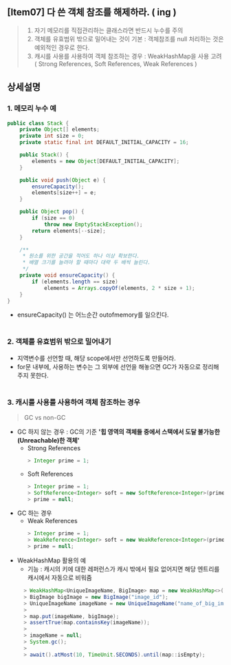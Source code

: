 ## [Item07] 다 쓴 객체 참조를 해제하라. ( ing )
> 1. 자기 메모리를 직접관리하는 클래스라면 반드시 누수를 주의
> 2. 객체를 유효범위 밖으로 밀어내는 것이 기본 : 객체참조를 null 처리하는 것은 예외적인 경우로 한다.
> 3. 캐시를 사용를 사용하여 객체 참조하는 경우 : WeakHashMap을 사용 고려 ( Strong References, Soft References, Weak References )


## **상세설명**

### 1. 메모리 누수 예
``` java
public class Stack {
    private Object[] elements;
    private int size = 0;
    private static final int DEFAULT_INITIAL_CAPACITY = 16;

    public Stack() {
        elements = new Object[DEFAULT_INITIAL_CAPACITY];
    }

    public void push(Object e) {
        ensureCapacity();
        elements[size++] = e;
    }

    public Object pop() {
        if (size == 0)
            throw new EmptyStackException();
        return elements[--size];
    }

    /**
     * 원소를 위한 공간을 적어도 하나 이상 확보한다.
     * 배열 크기를 늘려야 할 때마다 대략 두 배씩 늘린다.
     */
    private void ensureCapacity() {
        if (elements.length == size)
            elements = Arrays.copyOf(elements, 2 * size + 1);
    }
}
```
- ensureCapacity() 는 어느순간 outofmemory를 일으킨다.
</br></br>

### 2. 객체를 유효범위 밖으로 밀어내기

- 지역변수를 선언할 때, 해당 scope에서만 선언하도록 만들어라.
- for문 내부에, 사용하는 변수는 그 외부에 선언을 해놓으면 GC가 자동으로 정리해주지 못한다.
</br></br>

### 3. 캐시를 사용를 사용하여 객체 참조하는 경우
> GC vs non-GC
- GC 하지 않는 경우 : GC의 기준 **'힙 영역의 객체들 중에서 스택에서 도달 불가능한(Unreachable)한 객체'**
  - Strong References
      ``` java
      > Integer prime = 1;
      ```
  - Soft References
      ``` java
      > Integer prime = 1;  
      > SoftReference<Integer> soft = new SoftReference<Integer>(prime); 
      > prime = null;
      ```
- GC 하는 경우
  - Weak References
      ``` java
      > Integer prime = 1;  
      > WeakReference<Integer> soft = new WeakReference<Integer>(prime); 
      > prime = null;
      ```
- WeakHashMap 활용의 예
  - 기능 : 캐시의 키에 대한 레퍼런스가 캐시 밖에서 필요 없어지면 해당 엔트리를 캐시에서 자동으로 비워줌   
  ``` java   
    > WeakHashMap<UniqueImageName, BigImage> map = new WeakHashMap<>();
    > BigImage bigImage = new BigImage("image_id");
    > UniqueImageName imageName = new UniqueImageName("name_of_big_image");
    > 
    > map.put(imageName, bigImage);
    > assertTrue(map.containsKey(imageName));
    > 
    > imageName = null;
    > System.gc();
    > 
    > await().atMost(10, TimeUnit.SECONDS).until(map::isEmpty);
  ```
 

